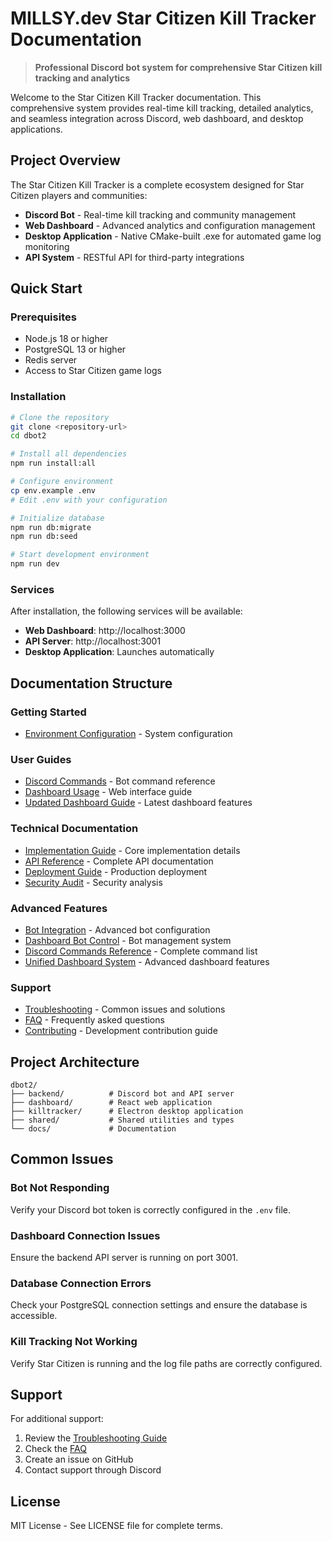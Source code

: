 # MILLSY.dev Star Citizen Kill Tracker Documentation

> **Professional Discord bot system for comprehensive Star Citizen kill tracking and analytics**

Welcome to the Star Citizen Kill Tracker documentation. This comprehensive system provides real-time kill tracking, detailed analytics, and seamless integration across Discord, web dashboard, and desktop applications.

## Project Overview

The Star Citizen Kill Tracker is a complete ecosystem designed for Star Citizen players and communities:

- **Discord Bot** - Real-time kill tracking and community management
- **Web Dashboard** - Advanced analytics and configuration management  
- **Desktop Application** - Native CMake-built .exe for automated game log monitoring
- **API System** - RESTful API for third-party integrations

## Quick Start

### Prerequisites

- Node.js 18 or higher
- PostgreSQL 13 or higher
- Redis server
- Access to Star Citizen game logs

### Installation

```bash
# Clone the repository
git clone <repository-url>
cd dbot2

# Install all dependencies
npm run install:all

# Configure environment
cp env.example .env
# Edit .env with your configuration

# Initialize database
npm run db:migrate
npm run db:seed

# Start development environment
npm run dev
```

### Services

After installation, the following services will be available:

- **Web Dashboard**: http://localhost:3000
- **API Server**: http://localhost:3001
- **Desktop Application**: Launches automatically

## Documentation Structure

### Getting Started
- [Environment Configuration](./getting-started/environment.md) - System configuration

### User Guides
- [Discord Commands](./usage/discord-commands.md) - Bot command reference
- [Dashboard Usage](./usage/dashboard.md) - Web interface guide
- [Updated Dashboard Guide](./usage/updated-dashboard-guide.md) - Latest dashboard features

### Technical Documentation
- [Implementation Guide](./technical/STAR_CITIZEN_IMPLEMENTATION_GUIDE.md) - Core implementation details
- [API Reference](./api/) - Complete API documentation
- [Deployment Guide](./technical/deployment.md) - Production deployment
- [Security Audit](./technical/SECURITY_AUDIT.md) - Security analysis

### Advanced Features
- [Bot Integration](./advanced/bot-integration.md) - Advanced bot configuration
- [Dashboard Bot Control](./advanced/dashboard-bot-control.md) - Bot management system
- [Discord Commands Reference](./advanced/DISCORD_COMMANDS_REFERENCE.md) - Complete command list
- [Unified Dashboard System](./advanced/unified-dashboard-system.md) - Advanced dashboard features

### Support
- [Troubleshooting](./help/troubleshooting.md) - Common issues and solutions
- [FAQ](./help/faq.md) - Frequently asked questions
- [Contributing](./help/contributing.md) - Development contribution guide

## Project Architecture

```
dbot2/
├── backend/          # Discord bot and API server
├── dashboard/        # React web application
├── killtracker/      # Electron desktop application
├── shared/           # Shared utilities and types
└── docs/             # Documentation
```

## Common Issues

### Bot Not Responding
Verify your Discord bot token is correctly configured in the `.env` file.

### Dashboard Connection Issues
Ensure the backend API server is running on port 3001.

### Database Connection Errors
Check your PostgreSQL connection settings and ensure the database is accessible.

### Kill Tracking Not Working
Verify Star Citizen is running and the log file paths are correctly configured.

## Support

For additional support:

1. Review the [Troubleshooting Guide](./help/troubleshooting.md)
2. Check the [FAQ](./help/faq.md)
3. Create an issue on GitHub
4. Contact support through Discord

## License

MIT License - See LICENSE file for complete terms.

